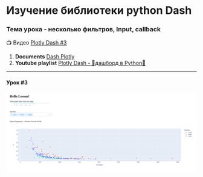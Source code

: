 # Изучение библиотеки python **Dash**
### Тема урока - несколько фильтров, Input, callback

:tv: Видео [Plotly Dash #3][1]

1. **Documents** [Dash Plotly](https://dash.plotly.com/layout)
2. **Youtube playlist** [Plotly Dash - 🚀дашборд в Python🐍](https://www.youtube.com/watch?v=HExq59HlFb0&list=PLIAV3wuAPHZouwZlmvqmC-djRsaDKT8rC&index=1)

---
####  Урок #3

![Lesson's dash](lesson.png)


[1]: [https://www.youtube.com/watch?v=2FpzXklazFo&list=PLIAV3wuAPHZouwZlmvqmC-djRsaDKT8rC&index=4]
